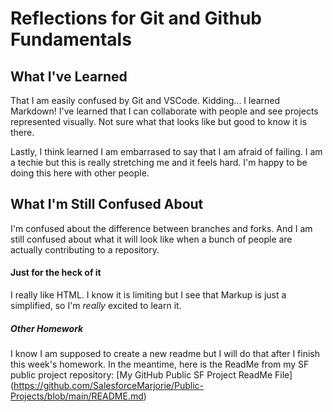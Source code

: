 # Reflections for Git and Github Fundamentals

## What I've Learned
That I am easily confused by Git and VSCode. Kidding...
I learned Markdown! I've learned that I can collaborate with people and see projects represented visually. Not sure what that looks like but good to know it is there.

Lastly, I think learned I am embarrased to say that I am afraid of failing. I am a techie but this is really stretching me and it feels hard. I'm happy to be doing this here with other people.

## What I'm Still Confused About
I'm confused about the difference between branches and forks. And I am still confused about what it will look like when a bunch of people are actually contributing to a repository.

#### Just for the heck of it
I really like HTML. I know it is limiting but I see that Markup is just a simplified, so I'm *really* excited to learn it.

##### Other Homework
I know I am supposed to create a new readme but I will do that after I finish this week's homework. In the meantime, here is the ReadMe from my SF public project repository: [My GitHub Public SF Project ReadMe File] (https://github.com/SalesforceMarjorie/Public-Projects/blob/main/README.md)